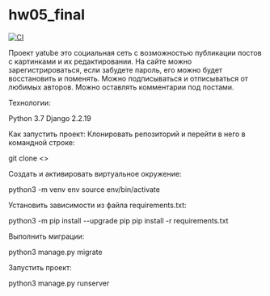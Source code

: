# hw05_final

[![CI](https://github.com/yandex-praktikum/hw05_final/actions/workflows/python-app.yml/badge.svg?branch=master)](https://github.com/yandex-praktikum/hw05_final/actions/workflows/python-app.yml)

Проект yatube это социальная сеть с возможностью публикации постов с картинками и их редактировании. На сайте можно зарегистрироваться, если забудете пароль, его можно будет восстановить и поменять. Можно подписываться и отписываться от любимых авторов. Можно оставлять комментарии под постами.

Технологии:

Python 3.7
Django 2.2.19

Как запустить проект: Клонировать репозиторий и перейти в него в командной строке:

git clone <> 

Cоздать и активировать виртуальное окружение:

python3 -m venv env source env/bin/activate 

Установить зависимости из файла requirements.txt:

python3 -m pip install --upgrade pip pip install -r requirements.txt 

Выполнить миграции:

python3 manage.py migrate 

Запустить проект:

python3 manage.py runserver
